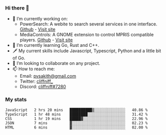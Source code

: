 ### Hi there 👋

- 🔭 I’m currently working on:
    - PowerSearch: A webite to search several services in one interface. [Github](https://github.com/cliffniff/power-search) - [Visit site](https://powersearch.vercel.app/)
    - MediaControls: A GNOME extension to control MPRIS compatible players. [Github](https://github.com/cliffniff/MediaControls) - [Visit site](https://extensions.gnome.org/extension/4470/media-controls/)
- 🌱 I’m currently learning Go, Rust and C++.
- 🗡️ My current skills include Javascript, Typescript, Python and a little bit of Go.
- 👯 I’m looking to collaborate on any project.
- 📫 How to reach me: 
    - Email: <pvsakith@gmail.com>
    - Twitter: [cliffniff_](https://twitter.com/cliffniff_)
    - Discord: [cliffniff#7280](https://discordapp.com/users/828133369950240771)

### My stats

<!--START_SECTION:waka-->
```text
JavaScript   2 hrs 20 mins   ██████████▒░░░░░░░░░░░░░░   40.86 % 
TypeScript   1 hr 48 mins    ████████░░░░░░░░░░░░░░░░░   31.42 % 
CSS          1 hr 19 mins    █████▓░░░░░░░░░░░░░░░░░░░   22.96 % 
JSON         7 mins          ▓░░░░░░░░░░░░░░░░░░░░░░░░   02.23 % 
HTML         6 mins          ▓░░░░░░░░░░░░░░░░░░░░░░░░   02.00 % 
```
<!--END_SECTION:waka-->
